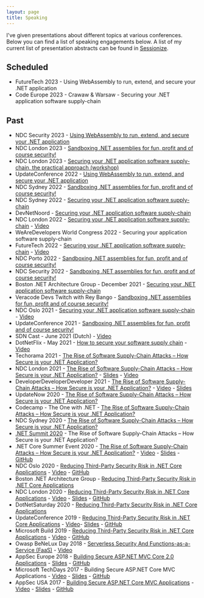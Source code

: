 ```yaml
---
layout: page
title: Speaking
---
```


I've given presentations about different topics at various conferences. Below you can find a list of speaking engagements below. A list of my current list of presentation abstracts can be found in [Sessionize](https://sessionize.com/nielstanis/).

## Scheduled

- FutureTech 2023 - Using WebAssembly to run, extend, and secure your .NET application
- Code Europe 2023 - Crawaw & Warsaw - Securing your .NET application software supply-chain

## Past

- NDC Security 2023 - [Using WebAssembly to run, extend, and secure your .NET application](https://ndc-security.com/agenda/using-webassembly-to-run-extend-and-secure-your-net-application-0dlk/0osljmitryd)
- NDC London 2023 - [Sandboxing .NET assemblies for fun, profit and of course security!](https://ndclondon.com/agenda/sandboxing-net-assemblies-for-fun-profit-and-of-course-security-0el1/07vtzib2mwo)
- NDC London 2023 - [Securing your .NET application software supply-chain, the practical approach (workshop)](https://ndclondon.com/agenda/securing-your-net-application-software-supply-chain-the-practical-approach-0f2f/0nye43itic8)
- UpdateConference 2022 - [Using WebAssembly to run, extend, and secure your .NET application](https://www.updateconference.net/en/2022/session/using-webassembly-to-run--extend--and-secure-your--net-application)
- NDC Sydney 2022 - [Sandboxing .NET assemblies for fun, profit and of course security!](https://ndcsydney.com/agenda/sandboxing-net-assemblies-for-fun-profit-and-of-course-security-08rl/0iqp154v9q3)
- NDC Sydney 2022 - [Securing your .NET application software supply-chain](https://ndcsydney.com/agenda/securing-your-net-application-software-supply-chain-0v8x/0smzhm3kpdd)
- DevNetNoord - [Securing your .NET application software supply-chain](https://devnetnoord.nl/#supplychain)
- NDC London 2022 - [Securing your .NET application software supply-chain](https://ndclondon.com/agenda/securing-your-net-application-software-supply-chain-0ei3/068cz2it38a) - [Video](https://www.youtube.com/watch?v=n9_dqtDy-2U)
- WeAreDevelopers World Congress 2022 - Securing your application software supply-chain
- FutureTech 2022 - [Securing your .NET application software supply-chain](https://futuretech.nl/speakers/) - [Video](https://www.youtube.com/watch?v=Fr5I0I5Komc)
- NDC Porto 2022 - [Sandboxing .NET assemblies for fun, profit and of course security!](https://ndcporto.com/agenda/sandboxing-net-assemblies-for-fun-profit-and-of-course-security-0hlu/0iujiv7s3s8)
- NDC Security 2022 - [Sandboxing .NET assemblies for fun, profit and of course security!](https://ndc-security.com/agenda/sandboxing-net-assemblies-for-fun-profit-and-of-course-security-0i0c/0xcpe4sdeb0)
- Boston .NET Architecture Group - December 2021 - [Securing your .NET application software supply-chain](https://youtu.be/tQ5I0xhEPbU)
- Veracode Devs Twitch with Rey Bango - [Sandboxing .NET assemblies for fun, profit and of course security!](https://www.twitch.tv/videos/1232606941)
- NDC Oslo 2021 - [Securing your .NET application software supply-chain](https://ndcoslo.com/agenda/securing-your-net-application-software-supply-chain-0r3p/0kkmn6y5kis) - [Video](https://www.youtube.com/watch?v=AFa-P9tvag4)
- UpdateConference 2021 - [Sandboxing .NET assemblies for fun, profit and of course security!](https://www.updateconference.net/en/2021/session/sandboxing--net-assemblies-for-fun--profit-and-of-course-security-)
- SDN Cast - June 2021 (Dutch) - [Video](https://www.youtube.com/watch?v=_3ufFpvvUts&list=PLC5P51a_60YH91NE65bmUXgVxPsfCaxtC&index=3)
- DotNetFlix - May 2021 - [How to secure your software supply chain]() - [Video](https://www.youtube.com/watch?v=J95hRshfF5w)
- Techorama 2021 - [The Rise of Software Supply-Chain Attacks – How Secure is your .NET Application?](https://www.techorama.nl/agenda/session/the-rise-of-software-supplychain-attacks-how-secure-is-your-net-application/)
- NDC London 2021 - [The Rise of Software Supply-Chain Attacks – How Secure is your .NET Application?](https://ndc-london.com/agenda/the-rise-of-software-supply-chain-attacks-how-secure-is-your-net-application-05do/00ql86xtiwj) - [Slides]() - [Video](https://www.youtube.com/watch?v=yiNHhaX-adY)
- DeveloperDeveloperDeveloper 2021 - [The Rise of Software Supply-Chain Attacks – How Secure is your .NET Application?](https://www.developerdeveloperdeveloper.com/) - [Video](https://www.youtube.com/watch?v=5RDfmyBGLcA) - [Slides](https://github.com/nielstanis/ddd2020/blob/main/Slides/DDD2020-supplychain.pdf)
- UpdateNow 2020 - [The Rise of Software Supply-Chain Attacks – How Secure is your .NET Application?](https://www.updateconference.net/en/2020/session/the-rise-of-software-supply-chain-attacks-%E2%80%93-how-secure-is-your--net-application-)
- Codecamp - The One with .NET - [The Rise of Software Supply-Chain Attacks – How Secure is your .NET Application?](https://codecamp.ro/dot-net-conference#speakers)
- NDC Sydney 2020 - [The Rise of Software Supply-Chain Attacks – How Secure is your .NET Application?](https://ndcsydney.com/agenda/the-rise-of-software-supply-chain-attacks-how-secure-is-your-net-application-0fir/0vmum2zcdls)
- [.NET Summit 2020](https://dotnetsummit.by/#speakers/) - The Rise of Software Supply-Chain Attacks – How Secure is your .NET Application?
- .NET Core Summer Event 2020 - [The Rise of Software Supply-Chain Attacks – How Secure is your .NET Application?](https://www.dncse.nl/sessions/the-rise-of-software-supply-chain-attacks-how-secure-is-your-net-application/) - [Video](https://www.youtube.com/watch?v=Pl7fiNbJAd4&t=14303s) - [Slides](https://github.com/nielstanis/dncse2020/blob/main/Slides/DNCSE2020-RiseOfSupplyChainAttacks-Notes.pdf) - [GitHub](https://github.com/nielstanis/dncse2020/)
- NDC Oslo 2020 - [Reducing Third-Party Security Risk in .NET Core Applications](https://ndcoslo.com/talk/reducing-third-party-security-risk-in-net-core-applications/) - [Video](https://www.youtube.com/watch?v=XAPP-hM4ZPQ) - [GitHub](https://github.com/nielstanis/ndclondon2020/)
- Boston .NET Architecture Group - [Reducing Third-Party Security Risk in .NET Core Applications](https://www.meetup.com/en-AU/Boston-NET-Architecture-Group/events/bbjgjrybcjbwb/)
- NDC London 2020 - [Reducing Third-Party Security Risk in .NET Core Applications](https://ndc-london.com/talk/reducing-third-party-security-risk-in-net-core-applications/) - [Video](https://www.youtube.com/watch?v=jA72XrgB_gw) - [Slides](https://github.com/nielstanis/ndclondon2020/blob/master/Slides/NDCSlides.pdf) - [GitHub](https://github.com/nielstanis/ndclondon2020/)
- DotNetSaturday 2020 - [Reducing Third-Party Security Risk in .NET Core Applications](https://dotnedsaturday.nl/sessions/reducing-third-party-security-risk-in-net-core-applications/)
- UpdateConference 2019 - [Reducing Third-Party Security Risk in .NET Core Applications](https://www.updateconference.net/en/2019/speaker/niels-tanis) - [Video](https://www.youtube.com/watch?v=OSrWTxnoMuI)- [Slides](https://github.com/nielstanis/updateconf2019/blob/master/Slides/UpdateConferenceFinal.pdf) - [GitHub](https://github.com/nielstanis/updateconf2019/)
- Microsoft Build 2019 - [Reducing Third-Party Security Risk in .NET Core Applications](https://mybuild.techcommunity.microsoft.com/sessions/77171) - [Video](https://www.youtube.com/watch?v=2QogqhYnsl0) - [GitHub](https://github.com/nielstanis/msbuild2019)
- Owasp BeNeLux Day 2018 - [Serverless Security And Functions-as-a-Service (FaaS)](https://wiki.owasp.org/index.php/OWASP_BeNeLux-Days_2018) - [Video](https://www.youtube.com/watch?v=wuvGmXN0n6Q)
- AppSec Europe 2018 - [Building Secure ASP.NET MVC Core 2.0 Applications](https://appseceurope2018a.sched.com/event/EgXl/building-secure-aspnet-core-mvc-20-applications) - [Slides](https://github.com/nielstanis/AppSecEU2018/blob/master/Slides/AppSecEU%2B-%2BBuilding%2BSecure%2BASP.NET%2BCore%2B2.0%2BMVC%2BApplications.pdf) - [GitHub](https://github.com/nielstanis/AppSecEU2018/)
- Microsoft TechDays 2017 - Building Secure ASP.NET Core MVC Applications - [Video](https://www.youtube.com/watch?v=HmZe6_bXjts) - [Slides](https://github.com/nielstanis/TechDays2017/blob/master/Slides/Building%20Secure%20ASP.NET%20Core%20MVC%20Applications.pdf) - [GitHub](https://github.com/nielstanis/TechDays2017)
- AppSec USA 2017 - [Building Secure ASP.NET Core MVC Applications](https://appsecusa2017.sched.com/event/B25s/building-secure-aspnet-core-mvc-applications?iframe=yes&w=100%&sidebar=no&bg=no) - [Video](https://www.youtube.com/watch?v=0LAQZDNty0E) - [Slides](https://github.com/nielstanis/AppSecUSA2017/blob/master/Slides/AppSecUS%20-%20Building%20Secure%20ASP.NET%20Core%20MVC%20Applications.pdf) - [GitHub](https://github.com/nielstanis/AppSecUSA2017)
